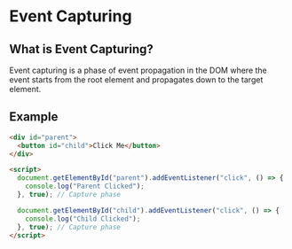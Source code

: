 # Event Capturing

## What is Event Capturing?

Event capturing is a phase of event propagation in the DOM where the event starts from the root element and propagates down to the target element.

## Example

```html
<div id="parent">
  <button id="child">Click Me</button>
</div>

<script>
  document.getElementById("parent").addEventListener("click", () => {
    console.log("Parent Clicked");
  }, true); // Capture phase

  document.getElementById("child").addEventListener("click", () => {
    console.log("Child Clicked");
  }, true); // Capture phase
</script>
